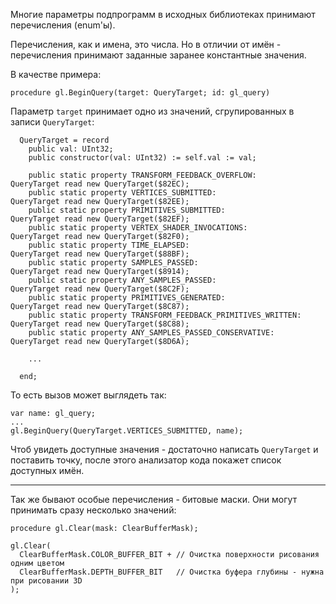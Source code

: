 


Многие параметры подпрограмм в исходных библиотеках принимают перечисления (enum'ы).

Перечисления, как и имена, это числа. Но в отличии от имён - перечисления принимают заданные заранее константные значения.

В качестве примера:
```
procedure gl.BeginQuery(target: QueryTarget; id: gl_query)
```
Параметр `target` принимает одно из значений, сгрупированных в записи `QueryTarget`:
```
  QueryTarget = record
    public val: UInt32;
    public constructor(val: UInt32) := self.val := val;
    
    public static property TRANSFORM_FEEDBACK_OVERFLOW:           QueryTarget read new QueryTarget($82EC);
    public static property VERTICES_SUBMITTED:                    QueryTarget read new QueryTarget($82EE);
    public static property PRIMITIVES_SUBMITTED:                  QueryTarget read new QueryTarget($82EF);
    public static property VERTEX_SHADER_INVOCATIONS:             QueryTarget read new QueryTarget($82F0);
    public static property TIME_ELAPSED:                          QueryTarget read new QueryTarget($88BF);
    public static property SAMPLES_PASSED:                        QueryTarget read new QueryTarget($8914);
    public static property ANY_SAMPLES_PASSED:                    QueryTarget read new QueryTarget($8C2F);
    public static property PRIMITIVES_GENERATED:                  QueryTarget read new QueryTarget($8C87);
    public static property TRANSFORM_FEEDBACK_PRIMITIVES_WRITTEN: QueryTarget read new QueryTarget($8C88);
    public static property ANY_SAMPLES_PASSED_CONSERVATIVE:       QueryTarget read new QueryTarget($8D6A);
    
    ...
    
  end;
```
То есть вызов может выглядеть так:
```
var name: gl_query;
...
gl.BeginQuery(QueryTarget.VERTICES_SUBMITTED, name);
```
Чтоб увидеть доступные значения - достаточно написать `QueryTarget` и поставить точку,
после этого анализатор кода покажет список доступных имён.

---

Так же бывают особые перечисления - битовые маски. Они могут принимать сразу несколько значений:
```
procedure gl.Clear(mask: ClearBufferMask);
```
```
gl.Clear(
  ClearBufferMask.COLOR_BUFFER_BIT + // Очистка поверхности рисования одним цветом
  ClearBufferMask.DEPTH_BUFFER_BIT   // Очистка буфера глубины - нужна при рисовании 3D
);
```



